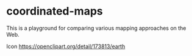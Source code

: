 # coordinated-maps
This is a playground for comparing various mapping approaches on the Web.


Icon
https://openclipart.org/detail/173813/earth